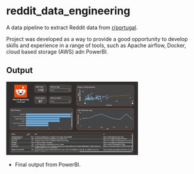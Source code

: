 # reddit_data_engineering

A data pipeline to extract Reddit data from [r/portugal](https://www.reddit.com/r/portugal/).

Project was developed as a way to provide a good opportunity to develop skills and experience in a range of tools, such as Apache airflow, Docker, cloud based storage (AWS) adn PowerBI.

## Output

<img src="https://github.com/paulo-seixal/reddit_data_engineering/blob/main/images/dashboard.png" width=70% height=70%>

* Final output from PowerBI.
